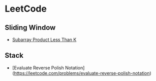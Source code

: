 # LeetCode

## Sliding Window 
* [Subarray Product Less Than K](https://leetcode.com/problems/subarray-product-less-than-k)

## Stack 
* [Evaluate Reverse Polish Notation] (https://leetcode.com/problems/evaluate-reverse-polish-notation)
